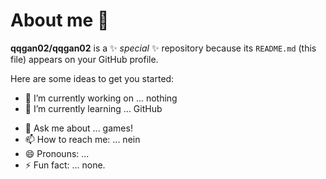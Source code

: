 # About me 👋


**qqgan02/qqgan02** is a ✨ _special_ ✨ repository because its `README.md` (this file) appears on your GitHub profile.

Here are some ideas to get you started:

- 🔭 I’m currently working on ... nothing
- 🌱 I’m currently learning ... GitHub
<!--  - 👯 I’m looking to collaborate on ...
- 🤔 I’m looking for help with ... -->
- 💬 Ask me about ... games!
- 📫 How to reach me: ... nein
- 😄 Pronouns: ...
- ⚡ Fun fact: ... none.
